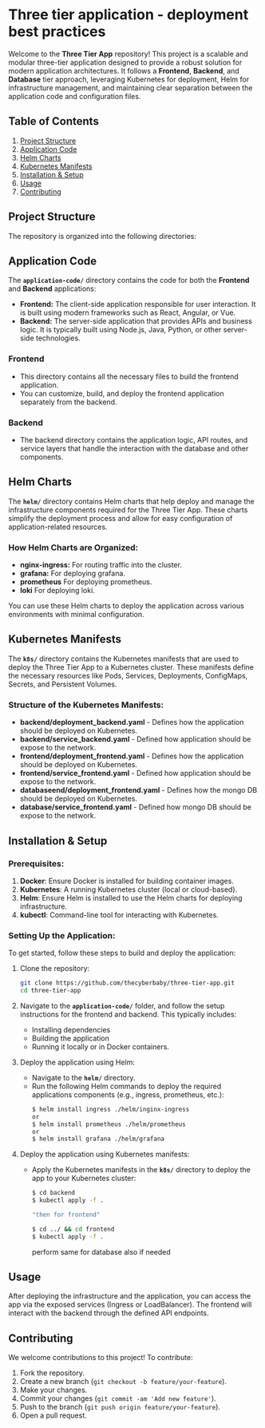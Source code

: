 # Three tier application - deployment best practices

Welcome to the **Three Tier App** repository! This project is a scalable and modular three-tier application designed to provide a robust solution for modern application architectures. It follows a **Frontend**, **Backend**, and **Database** tier approach, leveraging Kubernetes for deployment, Helm for infrastructure management, and maintaining clear separation between the application code and configuration files.

## Table of Contents

1. [Project Structure](#project-structure)
2. [Application Code](#application-code)
3. [Helm Charts](#helm-charts)
4. [Kubernetes Manifests](#kubernetes-manifests)
5. [Installation & Setup](#installation-setup)
6. [Usage](#usage)
7. [Contributing](#contributing)

## Project Structure

The repository is organized into the following directories:

## Application Code

The **`application-code/`** directory contains the code for both the **Frontend** and **Backend** applications:

- **Frontend:** The client-side application responsible for user interaction. It is built using modern frameworks such as React, Angular, or Vue.
- **Backend:** The server-side application that provides APIs and business logic. It is typically built using Node.js, Java, Python, or other server-side technologies.

### Frontend
- This directory contains all the necessary files to build the frontend application.
- You can customize, build, and deploy the frontend application separately from the backend.

### Backend
- The backend directory contains the application logic, API routes, and service layers that handle the interaction with the database and other components.

## Helm Charts

The **`helm/`** directory contains Helm charts that help deploy and manage the infrastructure components required for the Three Tier App. These charts simplify the deployment process and allow for easy configuration of application-related resources.

### How Helm Charts are Organized:
- **nginx-ingress:** For routing traffic into the cluster.
- **grafana:** For deploying grafana.
- **prometheus** For deploying prometheus.
- **loki** For deploying loki.

You can use these Helm charts to deploy the application across various environments with minimal configuration.

## Kubernetes Manifests

The **`k8s/`** directory contains the Kubernetes manifests that are used to deploy the Three Tier App to a Kubernetes cluster. These manifests define the necessary resources like Pods, Services, Deployments, ConfigMaps, Secrets, and Persistent Volumes.

### Structure of the Kubernetes Manifests:
- **backend/deployment_backend.yaml** - Defines how the application should be deployed on Kubernetes.
- **backend/service_backend.yaml** - Defined how application should be expose to the network.
- **frontend/deployment_frontend.yaml** - Defines how the application should be deployed on Kubernetes.
- **frontend/service_frontend.yaml** - Defined how application should be expose to the network.
- **databaseend/deployment_frontend.yaml** - Defines how the mongo DB should be deployed on Kubernetes.
- **database/service_frontend.yaml** - Defined how mongo DB should be expose to the network.

## Installation & Setup

### Prerequisites:
1. **Docker**: Ensure Docker is installed for building container images.
2. **Kubernetes**: A running Kubernetes cluster (local or cloud-based).
3. **Helm**: Ensure Helm is installed to use the Helm charts for deploying infrastructure.
4. **kubectl**: Command-line tool for interacting with Kubernetes.

### Setting Up the Application:
To get started, follow these steps to build and deploy the application:

1. Clone the repository:
    ```bash
    git clone https://github.com/thecyberbaby/three-tier-app.git
    cd three-tier-app
    ```

2. Navigate to the **`application-code/`** folder, and follow the setup instructions for the frontend and backend. This typically includes:
    - Installing dependencies
    - Building the application
    - Running it locally or in Docker containers.

3. Deploy the application using Helm:
    - Navigate to the **`helm/`** directory.
    - Run the following Helm commands to deploy the required applications components (e.g., ingress, prometheus, etc.):
      ```bash
      $ helm install ingress ./helm/inginx-ingress
      or
      $ helm install prometheus ./helm/prometheus
      or
      $ helm install grafana ./helm/grafana


      ```

4. Deploy the application using Kubernetes manifests:
    - Apply the Kubernetes manifests in the **`k8s/`** directory to deploy the app to your Kubernetes cluster:
      ```bash
      $ cd backend
      $ kubectl apply -f .
      
      "then for frontend"

      $ cd ../ && cd frontend
      $ kubectl apply -f .
      ```
      perform same for database also if needed

## Usage

After deploying the infrastructure and the application, you can access the app via the exposed services (Ingress or LoadBalancer). The frontend will interact with the backend through the defined API endpoints.

## Contributing

We welcome contributions to this project! To contribute:

1. Fork the repository.
2. Create a new branch (`git checkout -b feature/your-feature`).
3. Make your changes.
4. Commit your changes (`git commit -am 'Add new feature'`).
5. Push to the branch (`git push origin feature/your-feature`).
6. Open a pull request.
